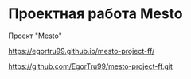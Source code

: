 # Проектная работа Mesto

Проект "Mesto"

https://egortru99.github.io/mesto-project-ff/

https://github.com/EgorTru99/mesto-project-ff.git